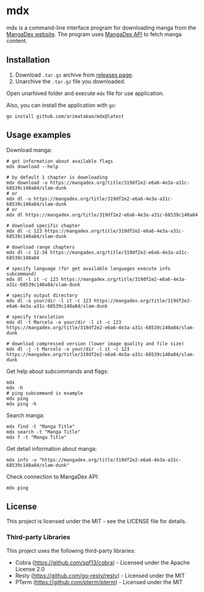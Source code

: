 # mdx

mdx is a command-line interface program for downloading manga from the [MangaDex website](https://mangadex.org/). The program uses [MangaDex API](https://api.mangadex.org/docs/) to fetch manga content.

## Installation

1. Download `.tar.gz` archive from [releases page](https://github.com/arimatakao/mdx/releases).
2. Unarchive the `.tar.gz` file you downloaded.

Open unarhived folder and execute `mdx` file for use application.

Also, you can install the application with `go`:

```
go install github.com/arimatakao/mdx@latest
```

## Usage examples

Download manga:

```shell
# get information about available flags
mdx download --help

# by default 1 chapter is downloading
mdx download -u https://mangadex.org/title/319df2e2-e6a6-4e3a-a31c-68539c140a84/slam-dunk
# or
mdx dl -u https://mangadex.org/title/319df2e2-e6a6-4e3a-a31c-68539c140a84/slam-dunk
# or
mdx dl https://mangadex.org/title/319df2e2-e6a6-4e3a-a31c-68539c140a84

# download specific chapter
mdx dl -c 123 https://mangadex.org/title/319df2e2-e6a6-4e3a-a31c-68539c140a84/slam-dunk

# download range chapters
mdx dl -c 12-34 https://mangadex.org/title/319df2e2-e6a6-4e3a-a31c-68539c140a84

# specify language (for get available languages execute info subcommand)
mdx dl -l it -c 123 https://mangadex.org/title/319df2e2-e6a6-4e3a-a31c-68539c140a84/slam-dunk

# specify output directory
mdx dl -o your/dir -l it -c 123 https://mangadex.org/title/319df2e2-e6a6-4e3a-a31c-68539c140a84/slam-dunk

# specify translation
mdx dl -t Marcelo -o your/dir -l it -c 123 https://mangadex.org/title/319df2e2-e6a6-4e3a-a31c-68539c140a84/slam-dunk

# download compressed version (lower image quality and file size)
mdx dl -j -t Marcelo -o your/dir -l it -c 123 https://mangadex.org/title/319df2e2-e6a6-4e3a-a31c-68539c140a84/slam-dunk
```

Get help about subcommands and flags:

```shell
mdx
mdx -h
# ping subcommand is example
mdx ping
mdx ping -h
```

Search manga:

```shell
mdx find -t "Manga Title"
mdx search -t "Manga Title"
mdx f -t "Manga Title"
```

Get detail information about manga:

```shell
mdx info -u "https://mangadex.org/title/319df2e2-e6a6-4e3a-a31c-68539c140a84/slam-dunk"
```

Check connection to MangaDex API:

```shell
mdx ping
```

## License

This project is licensed under the MIT - see the LICENSE file for details.

### Third-party Libraries

This project uses the following third-party libraries:

- Cobra (https://github.com/spf13/cobra) - Licensed under the Apache License 2.0
- Resty (https://github.com/go-resty/resty) - Licensed under the MIT
- PTerm (https://github.com/pterm/pterm) - Licensed under the MIT
